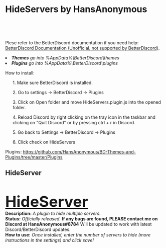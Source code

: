 <h1>HideServers by HansAnonymous</h1>

<br><div align=LEFT><br>

Plese refer to the  BetterDiscord documentation if you need help: <a href="https://betterdocs.net/">BetterDiscord Documentation (Unofficial, not supported by BetterDiscord)</a>.

<li><i><b>Themes</b> go into %AppData%\BetterDiscord\themes</i>
<li><i><b>Plugins</b> go into %AppData%\BetterDiscord\plugins</i>

How to install:
<ol>1. Make sure BetterDiscord is installed.</ol>
<ol>2. Go to settings -> BetterDiscord -> Plugins</ol>
<ol>3. Click on Open folder and move HideServers.plugin.js into the opened folder.</ol>
<ol>4. Reload Discord by right clicking on the tray icon in the taskbar and clicking on "Quit Discord" or by pressing ctrl + r in Discord.</ol>
<ol>5. Go back to Settings -> BetterDiscord -> Plugins</ol>
<ol>6. Click check on HideServers</ol>

Plugins: https://github.com/HansAnonymous/BD-Themes-and-Plugins/tree/master/Plugins

<h2>HideServer</h2><br>

<font size="25"><b><DIV ALIGN=LEFT><a href="https://github.com/HansAnonymous/BD-Themes-and-Plugins/blob/master/Plugins/HideServers.plugin.js">HideServer</a></div></b></font>
<b>Description:</b><i> A plugin to hide multiple servers.</i><br>
<b>Status:</b> <i>Officially released.</i> <b>If any bugs are found, PLEASE contact me on Discord at HansAnonymous#8784</b> Will be updated to work with latest Discord/BetterDiscord updates.<br>
<b>How to use:</b> <i>Once installed, enter the number of servers to hide (more instructions in the settings) and click save!</i>
